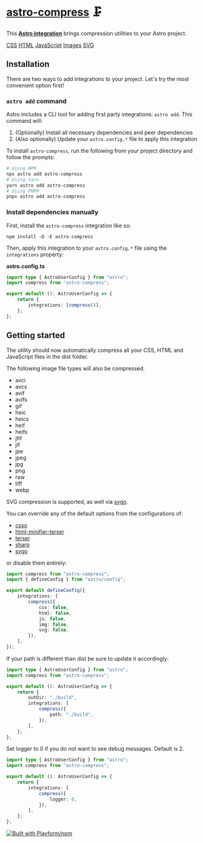 # [astro-compress] 🗜️

This **[Astro integration][astro-integration]** brings compression utilities to
your Astro project.

[CSS][csso] [HTML][html-minifier-terser] [JavaScript][terser] [Images][sharp]
[SVG][svgo]

## Installation

There are two ways to add integrations to your project. Let's try the most
convenient option first!

### `astro add` command

Astro includes a CLI tool for adding first party integrations: `astro add`. This
command will:

1. (Optionally) Install all necessary dependencies and peer dependencies
2. (Also optionally) Update your `astro.config.*` file to apply this integration

To install `astro-compress`, run the following from your project directory and
follow the prompts:

```sh
# Using NPM
npx astro add astro-compress
# Using Yarn
yarn astro add astro-compress
# Using PNPM
pnpx astro add astro-compress
```

### Install dependencies manually

First, install the `astro-compress` integration like so:

```
npm install -D -E astro-compress
```

Then, apply this integration to your `astro.config.*` file using the
`integrations` property:

**astro.config.ts**

```ts
import type { AstroUserConfig } from "astro";
import compress from "astro-compress";

export default (): AstroUserConfig => {
	return {
		integrations: [compress()],
	};
};
```

## Getting started

The utility should now automatically compress all your CSS, HTML and JavaScript
files in the dist folder.

The following image file types will also be compressed.

-   avci
-   avcs
-   avif
-   avifs
-   gif
-   heic
-   heics
-   heif
-   heifs
-   jfif
-   jif
-   jpe
-   jpeg
-   jpg
-   png
-   raw
-   tiff
-   webp

SVG compression is supported, as well via [svgo].

You can override any of the default options from the configurations of:

-   [csso](src/options/css.ts)
-   [html-minifier-terser](src/options/html.ts)
-   [terser](src/options/js.ts)
-   [sharp](src/options/img.ts)
-   [svgo](src/options/svg.ts)

or disable them entirely:

```ts
import compress from "astro-compress";
import { defineConfig } from "astro/config";

export default defineConfig({
	integrations: [
		compress({
			css: false,
			html: false,
			js: false,
			img: false,
			svg: false,
		}),
	],
});
```

If your path is different than dist be sure to update it accordingly:

```ts
import type { AstroUserConfig } from "astro";
import compress from "astro-compress";

export default (): AstroUserConfig => {
	return {
		outDir: "./build",
		integrations: [
			compress({
				path: "./build",
			}),
		],
	};
};
```

Set logger to 0 if you do not want to see debug messages. Default is 2.

```ts
import type { AstroUserConfig } from "astro";
import compress from "astro-compress";

export default (): AstroUserConfig => {
	return {
		integrations: [
			compress({
				logger: 0,
			}),
		],
	};
};
```

[astro-compress]: https://npmjs.org/astro-compress
[csso]: https://npmjs.org/csso
[html-minifier-terser]: https://npmjs.org/html-minifier-terser
[terser]: https://npmjs.org/terser
[sharp]: https://npmjs.org/sharp
[svgo]: https://npmjs.org/svgo
[astro-integration]: https://docs.astro.build/en/guides/integrations-guide/

[![Built with Playform/npm](https://raw.githubusercontent.com/Playform/npm/29746a0f4dd9afe481b0dc5ed0f01b989032d577/.github/img/favicon-16x16.png)](https://github.com/Playform/npm)
